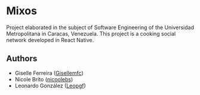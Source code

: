 
# Mixos

Project elaborated in the subject of Software Engineering of the Universidad Metropolitana in Caracas, Venezuela. This project is a cooking social network developed in React Native.

## Authors

- Giselle Ferreira ([Gisellemfc](https://github.com/Gisellemfc))
- Nicole Brito ([nicoolebs](https://github.com/nicoolebs))
- Leonardo González ([Leopgf](https://github.com/Leopgf))



